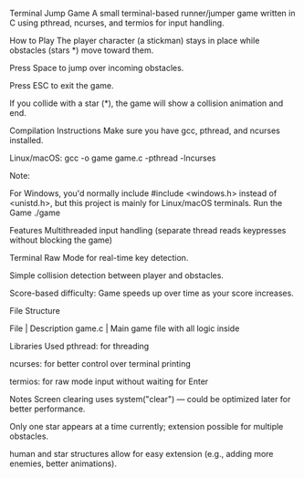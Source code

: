Terminal Jump Game
A small terminal-based runner/jumper game written in C using pthread, ncurses, and termios for input handling.

How to Play
The player character (a stickman) stays in place while obstacles (stars *) move toward them.

Press Space to jump over incoming obstacles.

Press ESC to exit the game.

If you collide with a star (*), the game will show a collision animation and end.

Compilation Instructions
Make sure you have gcc, pthread, and ncurses installed.

Linux/macOS: gcc -o game game.c -pthread -lncurses

Note:

For Windows, you'd normally include #include <windows.h> instead of <unistd.h>, but this project is mainly for Linux/macOS terminals.
Run the Game
./game

Features
Multithreaded input handling
(separate thread reads keypresses without blocking the game)

Terminal Raw Mode for real-time key detection.

Simple collision detection between player and obstacles.

Score-based difficulty: Game speeds up over time as your score increases.

File Structure

File | Description
game.c | Main game file with all logic inside

Libraries Used
pthread: for threading

ncurses: for better control over terminal printing

termios: for raw mode input without waiting for Enter

Notes
Screen clearing uses system("clear") — could be optimized later for better performance.

Only one star appears at a time currently; extension possible for multiple obstacles.

human and star structures allow for easy extension (e.g., adding more enemies, better animations).




